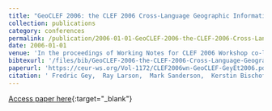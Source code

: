 ```yaml
---
title: "GeoCLEF 2006: the CLEF 2006 Cross-Language Geographic Information Retrieval Track Overview"
collection: publications
category: conferences
permalink: /publication/2006-01-01-GeoCLEF-2006-the-CLEF-2006-Cross-Language-Geographic-Information-Retrieval-Track-Overview
date: 2006-01-01
venue: 'In the proceedings of Working Notes for CLEF 2006 Workshop co-located with the 10th European Conference on Digital Libraries (ECDL 2006), Alicante, Spain, September 20-22, 2006'
bibtexurl: '/files/bib/GeoCLEF-2006-the-CLEF-2006-Cross-Language-Geographic-Information-Retrieval-Track-Overview.bib'
paperurl: 'https://ceur-ws.org/Vol-1172/CLEF2006wn-GeoCLEF-GeyEt2006.pdf'
citation: ' Fredric Gey,  Ray Larson,  Mark Sanderson,  Kerstin Bischoff,  Thomas Mandl,  Christa Womser{-}Hacker,  Diana Santos,  Paulo Rocha,  Giorgio Nunzio,  Nicola Ferro, &quot;GeoCLEF 2006: the CLEF 2006 Cross-Language Geographic Information Retrieval Track Overview.&quot; In the proceedings of Working Notes for CLEF 2006 Workshop co-located with the 10th European Conference on Digital Libraries (ECDL 2006), Alicante, Spain, September 20-22, 2006, 2006.'
---
```

[Access paper here](https://ceur-ws.org/Vol-1172/CLEF2006wn-GeoCLEF-GeyEt2006.pdf){:target="_blank"}
